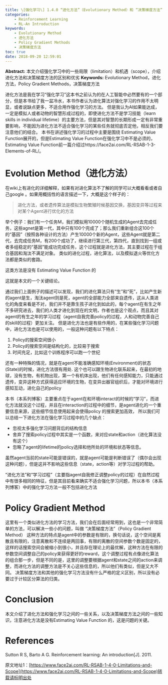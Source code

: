 ```yaml
---
title: \[强化学习\] 1.4.0 “进化方法”（Evolutionary Method）和 “决策梯度方法” (Policy Gradient Methods) 概论
categories:
    - Reinforcement Learning
    - RL-An Introduction
keywords:
    - Evolutionary Method
    - 进化方法
    - Policy Gradient Methods
    - 决策梯度方法
toc: true
date: 2018-09-20 12:59:01
---
```


**Abstract:**  本文介绍强化学习中的一些局限（limitation）和机遇（scope），介绍进化方法和决策梯度方法的区别和优劣
**Keywords:** Evolutionary Method，进化方法，Policy Gradient Methods，决策梯度方法

<!--more-->
进化方法是我在学习“强化学习”这本书之前认为的在人工智能中必然要有的一个部分，但是本书给了我一盆冷水，本书作者认为进化算法对强化学习的作用不太明显，或者说缺点更多，不适合用作强化学习的方法。
但是我认为AI如果能达成，一定是模拟人或者动物的智慧形成过程的，即使进化方法不是学习技能（learn skills in individual lifetime）的主要方法，但是其对智慧的长期形成一定有非常重要影响，不能因为进化方法不适合强化学习的某些任务就彻底否定他，相反我们要注意他们的结合。
本书在讲述强化学习的过程中主要是围绕 Estimating Value Function展开的，但是Estimating Value Function在强化学习中不是必须的，Estimating Value Function前一篇介绍过https://face2ai.com/RL-RSAB-1-3-Elements-of-RL/。

# Evolution Method（进化方法）

在wiki上有进化的详细解释，如果有对进化算法不了解的同学可以大概看看或者自己google 。如果用概括性的语言描述一下，大概是这个样子的：

> 进化方法，或者遗传算法是模拟生物繁殖时候基因交换，基因变异等过程来对某个Agent进行优化的方法

举个例子：我们有一个任务M，我们模拟用10000个随机生成的Agent去完成任务，这些agnet是第一代，其中只有100个完成了；那么我们重新组合这100个的“基因”（按照各种设计的方法）产生10000个新的Agent，这些Agent就是第二代，去完成任务M，有200个成功了，继续进行第三代，第四代，直到找到一组或者多组稳定的“基因”能成功完成任务，这个过程就是进化方法，其主要过程在于组合基因和淘汰不满足对象。
类似的进化过程，进化算法，以及模拟退火等优化方法都是类似的套路。

这类方法是没有 Estimating Value Function 的

这就是本文的一个关键结论。

通过我们上面例子的描述可以发现，我们的进化算法只有“生”和“死”，比如产生新的agent是生，淘汰agent则是死，agent的全部能力全部来自遗传，这从人类进化的角度来看是不对，我们并不是靠生孩子进化到如此的，每个agent在有生之年不多研究进去，我们的人类才进化到现在的文明，作者也是这个观点，而且其对agent的有生之年的学习过程（agent自我完善policy的过程，人和动物完善自己的skill的过程）更加关注。
但是进化方法也是有些作用的，在某些强化学习问题中，进化方法也是可以使用的，一般这种问题有以下特点：

1. Policy的搜索空间很小
2. Policy的搜索空间是结构化的，比较易于搜索
3. 时间充足，比如这个训练程序可以跑一个世纪


还有一种特殊的情况，就是在agent不能准确感知环境(Environment)的状态(State)的时候，进化方法很有用处.
这个也可以跟生物进化联系起来，在最初的地球，没有生物，有机物出现，第一个有机体出现，他们有任何感知能力，只能通过遗传，变异这种方式获得适应环境的生物，在变异出器官组织后，才能对环境进行感知互动，进化自己的policy

本书（本系列博客）主要重点在于agent在和环境interact的时候的“学习”，而进化方法就没这个过程，并且在interaction的过程中的细节，是agent进化的一个重要信息来源，这些细节信息使用起来会使得policy 的搜索更加高效，
所以我们可以总结一下进化方法在强化学习过程中的几个缺点：

- 忽视太多强化学习问题背后的结构信息
- 舍弃了搜索policy过程中其实是一个函数，来对应state和action（进化算法没有这个）
- 忽略了agent的lifetime的policy选择和他所处的环境和状态等信息。


虽然agent当前的state可能是错误的，就是agent可能是判断错误了（偶尔会出现这种问题），但是这并不影响这些信息（state，action等）对学习过程的帮助。

“进化方法”和“学习过程”（主要指agent自我修正调整policy的过程）在自然过程中有很多相同的特征，但是其目前看来确实不适合强化学习问题，所以本书（本系列博客）中的强化学习方法一般不包括进化方法

# Policy Gradient Method

这里有一个类似进化方法的学习方法，我们会在后面经常用到，这也是一个非常简单的方法，可以解决一些小的问题，叫做 “决策梯度方法”（Policy Gradient Method）
这种方法的特点是agent中的参数是有限的，换句话说，这个空间是离散且有限的，注意离散和不连续是两回事，有限的离散的空间参数个数是固定的，这样的话搜索空间会被缩小到很小，并且存在理论上的最优解，这种方法在有限的参数空间调整自己的policy来获得更好的reward，这个调整过程有点像进化算法的组合那一步，但是不同的是，这里的调整要根据agent和state之间的action来调整，而进化方法的调整方法是不关心这些信息的，所以他们有类似，但是又大不同。
决策梯度方法和其他的强化学习方法没有什么严格的定义区别，所以没有必要过于计较区分算法的归类。

# Conclusion

本文介绍了进化方法和强化学习之间的一些关系，以及决策梯度方法之间的一些知识，注意进化方法是没有Estimating Value Function 的，这是问题的关键。

# References

Sutton R S, Barto A G. Reinforcement learning: An introduction[J]. 2011.





原文地址1：[https://www.face2ai.com/RL-RSAB-1-4-0-Limitations-and-Scope](https://www.face2ai.com/RL-RSAB-1-4-0-Limitations-and-Scope)转载请标明出处
